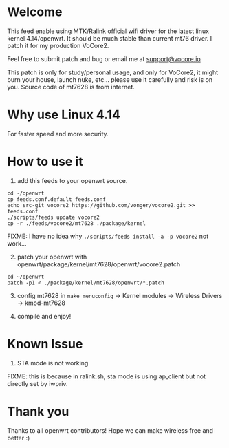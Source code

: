 # Welcome

This feed enable using MTK/Ralink official wifi driver for the latest linux kernel 4.14/openwrt. It should be much stable than current mt76 driver. I patch it for my production VoCore2.

Feel free to submit patch and bug or email me at support@vocore.io

This patch is only for study/personal usage, and only for VoCore2, it might burn your house, launch nuke, etc... please use it carefully and risk is on you. 
Source code of mt7628 is from internet.


# Why use Linux 4.14

For faster speed and more security.


# How to use it

1. add this feeds to your openwrt source.

```
cd ~/openwrt
cp feeds.conf.default feeds.conf
echo src-git vocore2 https://github.com/vonger/vocore2.git >> feeds.conf
./scripts/feeds update vocore2
cp -r ./feeds/vocore2/mt7628 ./package/kernel
```

FIXME: I have no idea why `./scripts/feeds install -a -p vocore2` not work...

2. patch your openwrt with openwrt/package/kernel/mt7628/openwrt/vocore2.patch

```
cd ~/openwrt
patch -p1 < ./package/kernel/mt7628/openwrt/*.patch
```


3. config mt7628 in `make menuconfig` -> Kernel modules -> Wireless Drivers -> kmod-mt7628

4. compile and enjoy!


# Known Issue

1. STA mode is not working

FIXME: this is because in ralink.sh, sta mode is using ap_client but not directly set by iwpriv.


# Thank you

Thanks to all openwrt contributors! Hope we can make wireless free and better :) 
